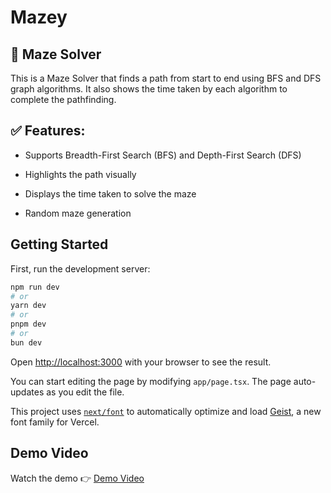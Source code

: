 # Mazey

## 🧩 Maze Solver
This is a Maze Solver that finds a path from start to end using BFS and DFS graph algorithms. It also shows the time taken by each algorithm to complete the pathfinding.

## ✅ Features:

- Supports Breadth-First Search (BFS) and Depth-First Search (DFS)

- Highlights the path visually

- Displays the time taken to solve the maze

- Random maze generation


## Getting Started

First, run the development server:

```bash
npm run dev
# or
yarn dev
# or
pnpm dev
# or
bun dev
```

Open [http://localhost:3000](http://localhost:3000) with your browser to see the result.

You can start editing the page by modifying `app/page.tsx`. The page auto-updates as you edit the file.

This project uses [`next/font`](https://nextjs.org/docs/app/building-your-application/optimizing/fonts) to automatically optimize and load [Geist](https://vercel.com/font), a new font family for Vercel.

## Demo Video 
Watch the demo 👉 [Demo Video](https://www.loom.com/share/e1b844f5e7c04bc28200310f4d871431?sid=29f76ae2-bb56-4818-9689-259831f51a8c)
